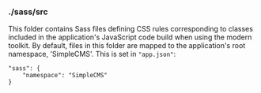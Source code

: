 ### ./sass/src

This folder contains Sass files defining CSS rules corresponding to classes
included in the application's JavaScript code build when using the modern toolkit.
By default, files in this folder are mapped to the application's root namespace, 'SimpleCMS'.
This is set in `"app.json"`:

    "sass": {
        "namespace": "SimpleCMS"
    }